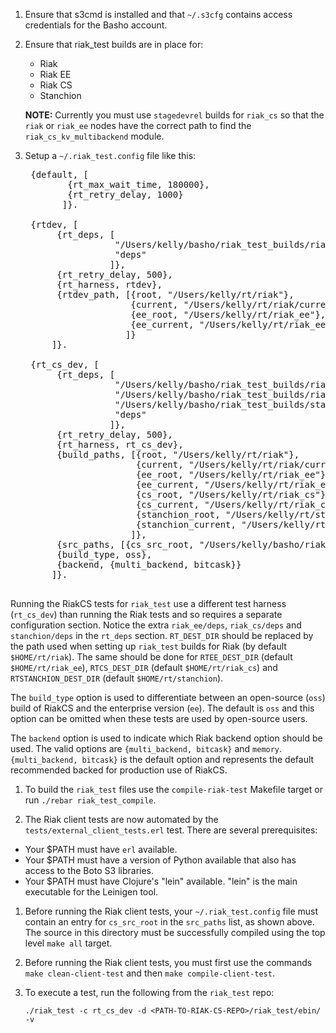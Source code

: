 1. Ensure that s3cmd is installed and that `~/.s3cfg` contains access
   credentials for the Basho account.
1. Ensure that riak_test builds are in place for:
    * Riak
    * Riak EE
    * Riak CS
    * Stanchion

    **NOTE:** Currently you must use `stagedevrel` builds for
      `riak_cs` so that the `riak` or `riak_ee` nodes have the correct
      path to find the `riak_cs_kv_multibackend` module.
1. Setup a `~/.riak_test.config` file like this:

    <pre>
    {default, [
           {rt_max_wait_time, 180000},
           {rt_retry_delay, 1000}
          ]}.

    {rtdev, [
         {rt_deps, [
                    "/Users/kelly/basho/riak_test_builds/riak/deps",
                    "deps"
                   ]},
         {rt_retry_delay, 500},
         {rt_harness, rtdev},
         {rtdev_path, [{root, "/Users/kelly/rt/riak"},
                       {current, "/Users/kelly/rt/riak/current"},
                       {ee_root, "/Users/kelly/rt/riak_ee"},
                       {ee_current, "/Users/kelly/rt/riak_ee/current"}
                      ]}
        ]}.

    {rt_cs_dev, [
         {rt_deps, [
                    "/Users/kelly/basho/riak_test_builds/riak/deps",
                    "/Users/kelly/basho/riak_test_builds/riak_cs/deps",
                    "/Users/kelly/basho/riak_test_builds/stanchion/deps",
                    "deps"
                   ]},
         {rt_retry_delay, 500},
         {rt_harness, rt_cs_dev},
         {build_paths, [{root, "/Users/kelly/rt/riak"},
                        {current, "/Users/kelly/rt/riak/current"},
                        {ee_root, "/Users/kelly/rt/riak_ee"},
                        {ee_current, "/Users/kelly/rt/riak_ee/current"},
                        {cs_root, "/Users/kelly/rt/riak_cs"},
                        {cs_current, "/Users/kelly/rt/riak_cs/current"},
                        {stanchion_root, "/Users/kelly/rt/stanchion"},
                        {stanchion_current, "/Users/kelly/rt/stanchion/current"}
                       ]},
         {src_paths, [{cs_src_root, "/Users/kelly/basho/riak_test_builds/riak_cs"}]},
         {build_type, oss},
         {backend, {multi_backend, bitcask}}
        ]}.
    </pre>

Running the RiakCS tests for `riak_test` use a different test harness
(`rt_cs_dev`) than running the Riak tests and so requires a separate
configuration section.  Notice the extra `riak_ee/deps`,
`riak_cs/deps` and `stanchion/deps` in the `rt_deps`
section. `RT_DEST_DIR` should be replaced by the path used when
setting up `riak_test` builds for Riak (by default
`$HOME/rt/riak`). The same should be done for `RTEE_DEST_DIR` (default
`$HOME/rt/riak_ee`), `RTCS_DEST_DIR` (default `$HOME/rt/riak_cs`) and
`RTSTANCHION_DEST_DIR` (default `$HOME/rt/stanchion`).

The `build_type` option is used to differentiate between an
open-source (`oss`) build of RiakCS and the enterprise version (`ee`).
The default is `oss` and this option can be omitted when these tests
are used by open-source users.

The `backend` option is used to indicate which Riak backend option
should be used. The valid options are `{multi_backend, bitcask}` and
`memory`. `{multi_backend, bitcask}` is the default option and
represents the default recommended backed for production use of
RiakCS.

1. To build the `riak_test` files use the `compile-riak-test` Makefile
target or run `./rebar riak_test_compile`.

1. The Riak client tests are now automated by the
`tests/external_client_tests.erl` test.  There are several
prerequisites:

* Your $PATH must have `erl` available.
* Your $PATH must have a version of Python available that also has
  access to the Boto S3 libraries.
* Your $PATH must have Clojure's "lein" available.  "lein" is the main
  executable for the Leinigen tool.

1. Before running the Riak client tests, your
`~/.riak_test.config` file must contain an entry for `cs_src_root` in
the `src_paths` list, as shown above.  The source in this directory
must be successfully compiled using the top level `make all` target.

1. Before running the Riak client tests, you must first use the
commands `make clean-client-test` and then `make compile-client-test`.

1. To execute a test, run the following from the `riak_test` repo:

    ```
    ./riak_test -c rt_cs_dev -d <PATH-TO-RIAK-CS-REPO>/riak_test/ebin/ -v
    ```
